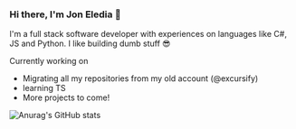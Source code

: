 ### Hi there, I'm Jon Eledia 👋

I'm a full stack software developer with experiences on languages like C#, JS and Python. I like building dumb stuff 😎

Currently working on

- Migrating all my repositories from my old account (@excursify)
- learning TS
- More projects to come!

![Anurag's GitHub stats](https://github-readme-stats.vercel.app/api?username=joneledia&count_private=true&show_icons=true&theme=gruvbox)
